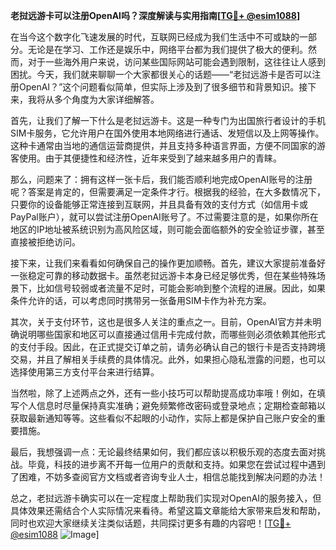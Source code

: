 **老挝远游卡可以注册OpenAI吗？深度解读与实用指南[[TG💪+ @esim1088](https://t.me/s/esim1088)]**

在当今这个数字化飞速发展的时代，互联网已经成为我们生活中不可或缺的一部分。无论是在学习、工作还是娱乐中，网络平台都为我们提供了极大的便利。然而，对于一些海外用户来说，访问某些国际网站可能会遇到限制，这往往让人感到困扰。今天，我们就来聊聊一个大家都很关心的话题——“老挝远游卡是否可以注册OpenAI？”这个问题看似简单，但实际上涉及到了很多细节和背景知识。接下来，我将从多个角度为大家详细解答。

首先，让我们了解一下什么是老挝远游卡。这是一种专门为出国旅行者设计的手机SIM卡服务，它允许用户在国外使用本地网络进行通话、发短信以及上网等操作。这种卡通常由当地的通信运营商提供，并且支持多种语言界面，方便不同国家的游客使用。由于其便捷性和经济性，近年来受到了越来越多用户的青睐。

那么，问题来了：拥有这样一张卡后，我们能否顺利地完成OpenAI账号的注册呢？答案是肯定的，但需要满足一定条件才行。根据我的经验，在大多数情况下，只要你的设备能够正常连接到互联网，并且具备有效的支付方式（如信用卡或PayPal账户），就可以尝试注册OpenAI账号了。不过需要注意的是，如果你所在地区的IP地址被系统识别为高风险区域，则可能会面临额外的安全验证步骤，甚至直接被拒绝访问。

接下来，让我们来看看如何确保自己的操作更加顺畅。首先，建议大家提前准备好一张稳定可靠的移动数据卡。虽然老挝远游卡本身已经足够优秀，但在某些特殊场景下，比如信号较弱或者流量不足时，可能会影响到整个流程的进展。因此，如果条件允许的话，可以考虑同时携带另一张备用SIM卡作为补充方案。

其次，关于支付环节，这也是很多人关注的重点之一。目前，OpenAI官方并未明确说明哪些国家和地区可以直接通过信用卡完成付款，而哪些则必须依赖其他形式的支付手段。因此，在正式提交订单之前，请务必确认自己的银行卡是否支持跨境交易，并且了解相关手续费的具体情况。此外，如果担心隐私泄露的问题，也可以选择使用第三方支付平台来进行结算。

当然啦，除了上述两点之外，还有一些小技巧可以帮助提高成功率哦！例如，在填写个人信息时尽量保持真实准确；避免频繁修改密码或登录地点；定期检查邮箱以获取最新通知等等。这些看似不起眼的小动作，实际上都是保护自己账户安全的重要措施。

最后，我想强调一点：无论最终结果如何，我们都应该以积极乐观的态度去面对挑战。毕竟，科技的进步离不开每一位用户的贡献和支持。如果您在尝试过程中遇到了困难，不妨多查阅官方文档或者咨询专业人士，相信总能找到解决问题的办法！

总之，老挝远游卡确实可以在一定程度上帮助我们实现对OpenAI的服务接入，但具体效果还需结合个人实际情况来看待。希望这篇文章能给大家带来启发和帮助，同时也欢迎大家继续关注类似话题，共同探讨更多有趣的内容吧！[[TG💪+ @esim1088](https://t.me/s/esim1088) ![Image](https://i.postimg.cc/4NQfJmqS/Snipaste-2025-05-13-00-14-12.png)]